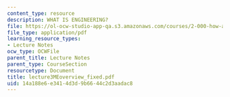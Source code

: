 ```yaml
---
content_type: resource
description: WHAT IS ENGINEERING?
file: https://ol-ocw-studio-app-qa.s3.amazonaws.com/courses/2-000-how-and-why-machines-work-spring-2002/14a188e6e3414d3d9b6644c2d3aadac8_lecture3MEoverview_fixed.pdf
file_type: application/pdf
learning_resource_types:
- Lecture Notes
ocw_type: OCWFile
parent_title: Lecture Notes
parent_type: CourseSection
resourcetype: Document
title: lecture3MEoverview_fixed.pdf
uid: 14a188e6-e341-4d3d-9b66-44c2d3aadac8
---
```

